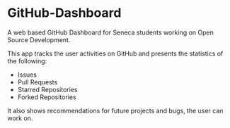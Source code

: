# GitHub-Dashboard
A web based GitHub Dashboard for Seneca students working on Open Source Development.

This app tracks the user activities on GitHub and presents the statistics of the following:

- Issues
- Pull Requests
- Starred Repositories
- Forked Repositories

It also shows recommendations for future projects and bugs, the user can work on.
